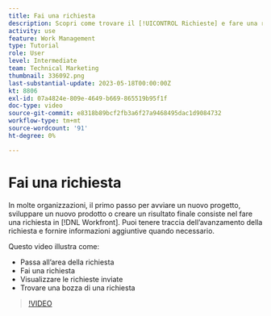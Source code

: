 ```yaml
---
title: Fai una richiesta
description: Scopri come trovare il [!UICONTROL Richieste] e fare una richiesta in [!DNL  Workfront]. Poi scopri come visualizzare le richieste inviate e le bozze.
activity: use
feature: Work Management
type: Tutorial
role: User
level: Intermediate
team: Technical Marketing
thumbnail: 336092.png
last-substantial-update: 2023-05-18T00:00:00Z
kt: 8806
exl-id: 07a4824e-809e-4649-b669-865519b95f1f
doc-type: video
source-git-commit: e8318b89bcf2fb3a6f27a9468495dac1d9084732
workflow-type: tm+mt
source-wordcount: '91'
ht-degree: 0%

---
```


# Fai una richiesta

In molte organizzazioni, il primo passo per avviare un nuovo progetto, sviluppare un nuovo prodotto o creare un risultato finale consiste nel fare una richiesta in [!DNL Workfront]. Puoi tenere traccia dell’avanzamento della richiesta e fornire informazioni aggiuntive quando necessario.

Questo video illustra come:

* Passa all’area della richiesta
* Fai una richiesta
* Visualizzare le richieste inviate
* Trovare una bozza di una richiesta

>[!VIDEO](https://video.tv.adobe.com/v/336092/?quality=12&learn=on)
